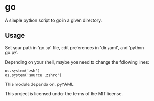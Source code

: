 # go
A simple python script to go in a given directory.

## Usage
Set your path in 'go.py' file, edit preferences in 'dir.yaml', and 'python go.py'.

Depending on your shell, maybe you need to change the following lines:

```
os.system('zsh')
os.system('source .zshrc')
```

This module depends on: pyYAML 

This project is licensed under the terms of the MIT license.
